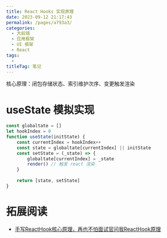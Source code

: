 ```yaml
---
title: React Hooks 实现原理
date: 2023-09-12 21:17:43
permalink: /pages/a793a3/
categories: 
  - 大前端
  - 应用框架
  - UI 框架
  - React
tags: 
  - 
titleTag: 笔记
---
```


核心原理：闭包存储状态、索引维护次序、变更触发渲染

# useState 模拟实现

```js
const globaltate = []
let hookIndex = 0
function useState(initState) {
    const currentIndex = hookIndex++
    const state = globaltate[currentIndex] || initState
    const setState = (_state) => {
        globaltate[currentIndex] = _state
        render() // 触发 react 渲染
    }
   
    return [state, setState]
}
```

# 拓展阅读

- [手写ReactHook核心原理，再也不怕面试官问我ReactHook原理](https://cloud.tencent.com/developer/article/1784501)